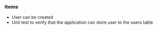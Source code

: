 ### Items
- User can be created
- Unit test to verify that the application can store user to the users table
